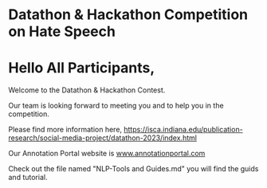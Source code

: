 # Datathon & Hackathon Competition on Hate Speech

# Hello All Participants,

Welcome to the Datathon & Hackathon Contest. 

Our team is looking forward to meeting you and to help you in the competition. 

Please find more information here, https://isca.indiana.edu/publication-research/social-media-project/datathon-2023/index.html

Our Annotation Portal website is www.annotationportal.com 

Check out the file named "NLP-Tools and Guides.md" you will find the guids and tutorial. 
